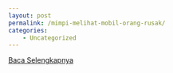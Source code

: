 ```yaml
---
layout: post
permalink: /mimpi-melihat-mobil-orang-rusak/
categories:
    - Uncategorized
---
```


[Baca Selengkapnya](/10)